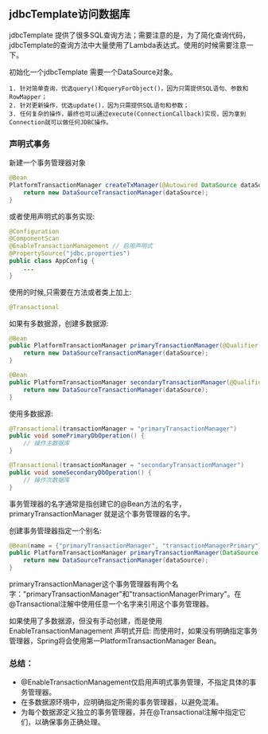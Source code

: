 ## jdbcTemplate访问数据库

jdbcTemplate 提供了很多SQL查询方法；需要注意的是，为了简化查询代码，jdbcTemplate的查询方法中大量使用了Lambda表达式。使用的时候需要注意一下。

初始化一个jdbcTemplate 需要一个DataSource对象。

> 
    1. 针对简单查询，优选query()和queryForObject()，因为只需提供SQL语句、参数和RowMapper；
    2. 针对更新操作，优选update()，因为只需提供SQL语句和参数；
    3. 任何复杂的操作，最终也可以通过execute(ConnectionCallback)实现，因为拿到Connection就可以做任何JDBC操作。

### 声明式事务

新建一个事务管理器对象
```java
@Bean
PlatformTransactionManager createTxManager(@Autowired DataSource dataSource) {
    return new DataSourceTransactionManager(dataSource);
}
```

或者使用声明式的事务实现:
```java
@Configuration
@ComponentScan
@EnableTransactionManagement // 启用声明式
@PropertySource("jdbc.properties")
public class AppConfig {
    ...
}
```

使用的时候,只需要在方法或者类上加上:
```java
@Transactional
```

如果有多数据源，创建多数据源:
```java
@Bean
public PlatformTransactionManager primaryTransactionManager(@Qualifier("primaryDataSource") DataSource dataSource) {
    return new DataSourceTransactionManager(dataSource);
}

@Bean
public PlatformTransactionManager secondaryTransactionManager(@Qualifier("secondaryDataSource") DataSource dataSource) {
    return new DataSourceTransactionManager(dataSource);
}
```

使用多数据源:
```java
@Transactional(transactionManager = "primaryTransactionManager")
public void somePrimaryDbOperation() {
    // 操作主数据库
}

@Transactional(transactionManager = "secondaryTransactionManager")
public void someSecondaryDbOperation() {
    // 操作次数据库
}
```
事务管理器的名字通常是指创建它的@Bean方法的名字， primaryTransactionManager 就是这个事务管理器的名字。

创建事务管理器指定一个别名:
```java
@Bean(name = {"primaryTransactionManager", "transactionManagerPrimary"})
public PlatformTransactionManager primaryTransactionManager(DataSource dataSource) {
    return new DataSourceTransactionManager(dataSource);
}
```

primaryTransactionManager这个事务管理器有两个名字："primaryTransactionManager"和"transactionManagerPrimary"。在@Transactional注解中使用任意一个名字来引用这个事务管理器。

如果使用了多数据源，但没有手动创建，而是使用EnableTransactionManagement 声明式开启:
而使用时，如果没有明确指定事务管理器，Spring将会使用第一PlatformTransactionManager Bean。

### 总结：

- @EnableTransactionManagement仅启用声明式事务管理，不指定具体的事务管理器。
- 在多数据源环境中，应明确指定所需的事务管理器，以避免混淆。
- 为每个数据源定义独立的事务管理器，并在@Transactional注解中指定它们，以确保事务正确处理。